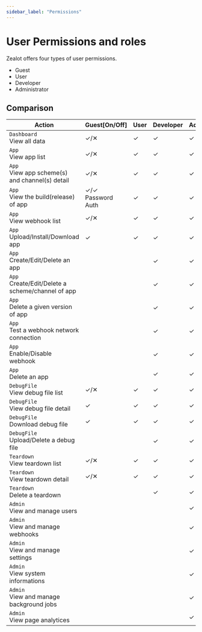 ```yaml
---
sidebar_label: "Permissions"
---
```


# User Permissions and roles

Zealot offers four types of user permissions.

- Guest
- User
- Developer
- Administrator

## Comparison

Action | Guest[On/Off] | User | Developer | Administrator
---|---|---|---|---
`Dashboard`<br />View all data | ✓/✕ | ✓ | ✓ | ✓
`App`<br />View app list | ✓/✕ | ✓ | ✓ | ✓
`App`<br />View app scheme(s) and channel(s) detail | ✓/✕ | ✓ | ✓ | ✓
`App`<br />View the build(release) of app | ✓/✓ <br />Password Auth | ✓ | ✓ | ✓
`App`<br />View webhook list | ✓/✕ | ✓ | ✓ | ✓
`App`<br />Upload/Install/Download app | ✓ | ✓ | ✓ | ✓
`App`<br />Create/Edit/Delete an app |  |  | ✓ | ✓
`App`<br />Create/Edit/Delete a scheme/channel of app |  |  | ✓ | ✓
`App`<br />Delete a given version of app |  |  | ✓ | ✓
`App`<br />Test a webhook network connection |  |  | ✓ | ✓
`App`<br />Enable/Disable webhook |  |  | ✓ | ✓
`App`<br />Delete an app |  |  | ✓ | ✓
`DebugFile`<br />View debug file list | ✓/✕ | ✓ | ✓ | ✓
`DebugFile`<br />View debug file detail | ✓ | ✓ | ✓ | ✓
`DebugFile`<br />Download debug file | ✓ | ✓ | ✓ | ✓
`DebugFile`<br />Upload/Delete a debug file |  |  | ✓ | ✓
`Teardown`<br />View teardown list | ✓/✕ | ✓ | ✓ | ✓
`Teardown`<br />View teardown detail | ✓/✕ | ✓ | ✓ | ✓
`Teardown`<br />Delete a teardown |  |  | ✓ | ✓
`Admin`<br />View and manage users |  |  |  | ✓
`Admin`<br />View and manage webhooks |  |  |  | ✓
`Admin`<br />View and manage settings |  |  |  | ✓
`Admin`<br />View system informations |  |  |  | ✓
`Admin`<br />View and manage background jobs|  |  |  | ✓
`Admin`<br />View page analytices |  |  |  | ✓

